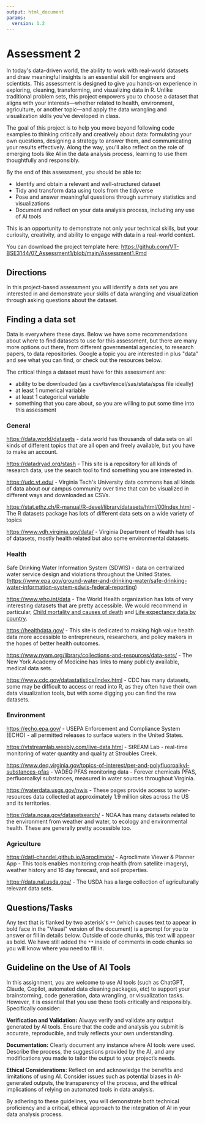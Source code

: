 ```yaml
---
output: html_document
params:
  version: 1.2
---
```


# Assessment 2 



In today's data-driven world, the ability to work with real-world datasets and draw meaningful insights is an essential skill for engineers and scientists. This assessment is designed to give you hands-on experience in exploring, cleaning, transforming, and visualizing data in R. Unlike traditional problem sets, this project empowers you to choose a dataset that aligns with your interests—whether related to health, environment, agriculture, or another topic—and apply the data wrangling and visualization skills you’ve developed in class.

The goal of this project is to help you move beyond following code examples to thinking critically and creatively about data: formulating your own questions, designing a strategy to answer them, and communicating your results effectively. Along the way, you'll also reflect on the role of emerging tools like AI in the data analysis process, learning to use them thoughtfully and responsibly.

By the end of this assessment, you should be able to:

- Identify and obtain a relevant and well-structured dataset
- Tidy and transform data using tools from the tidyverse
- Pose and answer meaningful questions through summary statistics and visualizations
- Document and reflect on your data analysis process, including any use of AI tools

This is an opportunity to demonstrate not only your technical skills, but your curiosity, creativity, and ability to engage with data in a real-world context.

You can download the project template here: <https://github.com/VT-BSE3144/07_Assessment1/blob/main/Assessment1.Rmd>

## Directions

In this project-based assessment you will identify a data set you are interested in and demonstrate your skills of data wrangling and visualization through asking questions about the dataset. 

## Finding a data set 

Data is everywhere these days. Below we have some recommendations about where to find datasets to use for this assessment, but there are many more options out there, from different governmental agencies, to research papers, to data repositories. Google a topic you are interested in plus "data" and see what you can find, or check out the resources below. 

The critical things a dataset must have for this assessment are:

- ability to be downloaded (as a csv/tsv/excel/sas/stata/spss file ideally)
- at least 1 numerical variable
- at least 1 categorical variable
- something that you care about, so you are willing to put some time into this assessment

### General 

https://data.world/datasets - data.world has thousands of data sets on all kinds of different topics that are all open and freely available, but you have to make an account.  

https://datadryad.org/stash - This site is a repository for all kinds of research data, use the search tool to find something you are interested in.

https://udc.vt.edu/ - Virginia Tech's University data commons has all kinds of data about our campus community over time that can be visualized in different ways and downloaded as CSVs. 

https://stat.ethz.ch/R-manual/R-devel/library/datasets/html/00Index.html - The R datasets package has lots of different data sets on a wide variety of topics

https://www.vdh.virginia.gov/data/ - Virginia Department of Health has lots of datasets, mostly health related but also some environmental datasets.

### Health

Safe Drinking Water Information System (SDWIS) - data on centralized water service design and violations throughout the United States. (https://www.epa.gov/ground-water-and-drinking-water/safe-drinking-water-information-system-sdwis-federal-reporting)

https://www.who.int/data - The World Health organization has lots of very interesting datasets that are pretty accessible. We would recommend in particular, [Child mortality and causes of death](https://www.who.int/data/gho/data/themes/topics/topic-details/GHO/child-mortality-and-causes-of-death) and [Life expectancy data by country](https://www.who.int/data/gho/data/themes/mortality-and-global-health-estimates/ghe-life-expectancy-and-healthy-life-expectancy).

https://healthdata.gov/ - This site is dedicated to making high value health data more accessible to entrepreneurs, researchers, and policy makers in the hopes of better health outcomes.

https://www.nyam.org/library/collections-and-resources/data-sets/ - The New York Academy of Medicine has links to many publicly available, medical data sets. 

https://www.cdc.gov/datastatistics/index.html - CDC has many datasets, some may be difficult to access or read into R, as they often have their own data visualization tools, but with some digging you can find the raw datasets.

### Environment

https://echo.epa.gov/ - USEPA Enforcement and Compliance System (ECHO) - all permitted releases to surface waters in the United States.

https://vtstreamlab.weebly.com/live-data.html - StREAM Lab - real-time monitoring of water quantity and quality at Stroubles Creek. 

https://www.deq.virginia.gov/topics-of-interest/per-and-polyfluoroalkyl-substances-pfas - VADEQ PFAS monitoring data - Forever chemicals PFAS, perfluoroalkyl substances, measured in water sources throughout Virginia. 

https://waterdata.usgs.gov/nwis - These pages provide access to water-resources data collected at approximately 1.9 million sites across the US and its territories.

https://data.noaa.gov/datasetsearch/ - NOAA has many datasets related to the environment from weather and water, to ecology and environmental health. These are generally pretty accessible too.

### Agriculture

https://datl-chandel.github.io/Agroclimate/ - Agroclimate Viewer & Planner App - This tools enables monitoring crop health (from satellite imagery), weather history and 16 day forecast, and soil properties. 

https://data.nal.usda.gov/ - The USDA has a large collection of agriculturally relevant data sets.


## Questions/Tasks

Any text that is flanked by two asterisk's `**` (which causes text to appear in bold face in the "Visual" version of the document) is a prompt for you to answer or fill in details below. Outside of code chunks, this text will appear as bold. We have still added the `**` inside of comments in code chunks so you will know where you need to fill in. 


## Guideline on the Use of AI Tools

In this assignment, you are welcome to use AI tools (such as ChatGPT, Claude, Copilot, automated data cleaning packages, etc) to support your brainstorming, code generation, data wrangling, or visualization tasks. However, it is essential that you use these tools critically and responsibly. Specifically consider:

**Verification and Validation:** Always verify and validate any output generated by AI tools. Ensure that the code and analysis you submit is accurate, reproducible, and truly reflects your own understanding.

**Documentation:** Clearly document any instance where AI tools were used. Describe the process, the suggestions provided by the AI, and any modifications you made to tailor the output to your project’s needs.

**Ethical Considerations:** Reflect on and acknowledge the benefits and limitations of using AI. Consider issues such as potential biases in AI-generated outputs, the transparency of the process, and the ethical implications of relying on automated tools in data analysis.

By adhering to these guidelines, you will demonstrate both technical proficiency and a critical, ethical approach to the integration of AI in your data analysis process.

